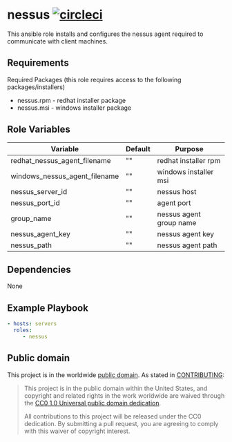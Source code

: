 nessus [![circleci](https://circleci.com/gh/GSA/ansible-nessus.svg?style=svg)](https://circleci.com/gh/GSA/ansible-nessus)
==================

This ansible role installs and configures the nessus agent required to communicate with client machines.

Requirements
------------

Required Packages (this role requires access to the following packages/installers)
- nessus.rpm - redhat installer package
- nessus.msi - windows installer package

Role Variables
--------------

| Variable | Default | Purpose |
| ------ | ------ | ------ |
| redhat_nessus_agent_filename | "" | redhat installer rpm |
| windows_nessus_agent_filename | "" | windows installer msi |
| nessus_server_id | "" | nessus host |
| nessus_port_id | "" | agent port |
| group_name | "" | nessus agent group name |
| nessus_agent_key | "" | nessus agent key |
| nessus_path | "" | nessus agent path |

Dependencies
------------

None

Example Playbook
----------------

```yaml
- hosts: servers
  roles:
     - nessus
```

Public domain
-------------

This project is in the worldwide [public domain](LICENSE.md). As stated in [CONTRIBUTING](CONTRIBUTING.md):

> This project is in the public domain within the United States, and copyright and related rights in the work worldwide are waived through the [CC0 1.0 Universal public domain dedication](https://creativecommons.org/publicdomain/zero/1.0/).
>
> All contributions to this project will be released under the CC0 dedication. By submitting a pull request, you are agreeing to comply with this waiver of copyright interest.
